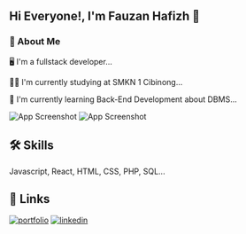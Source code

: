 ## Hi Everyone!, I'm Fauzan Hafizh 👋
### 🚀 About Me
🖥️ I'm a fullstack developer...

👩‍💻 I'm currently studying at SMKN 1 Cibinong...

🧠 I'm currently learning Back-End Development about DBMS...

![App Screenshot](https://media.tenor.com/CgGf-l5pQWcAAAAC/cat-heart-eyes-yoonmilkers.gif)
![App Screenshot](https://media.tenor.com/CNI1fSM1XSoAAAAM/shocked-surprised.gif)


## 🛠 Skills
Javascript, React, HTML, CSS, PHP, SQL...


## 🔗 Links
[![portfolio](https://img.shields.io/badge/my_portfolio-000?style=for-the-badge&logo=ko-fi&logoColor=white)](https://fruzh.github.io/portfolio/)
[![linkedin](https://img.shields.io/badge/linkedin-0A66C2?style=for-the-badge&logo=linkedin&logoColor=white)](https://www.linkedin.com/in/fauzan-hafizh-90357a260/)
